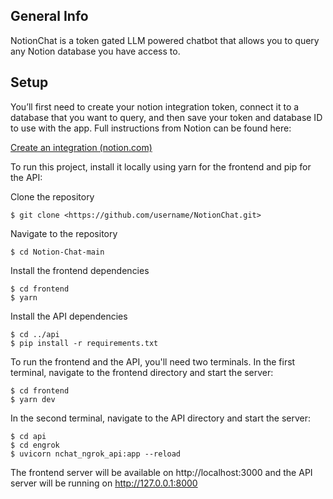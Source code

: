 ## General Info

NotionChat is a token gated LLM powered chatbot that allows you to query any Notion database you have access to.

## Setup

You’ll first need to create your notion integration token, connect it to a database that you want to query, and then save your token and database ID to use with the app. Full instructions from Notion can be found here:

[Create an integration (notion.com)](https://developers.notion.com/docs/create-a-notion-integration#step-2-share-a-database-with-your-integration)

To run this project, install it locally using yarn for the frontend and pip for the API:

Clone the repository

```
$ git clone <https://github.com/username/NotionChat.git>
```

Navigate to the repository

```
$ cd Notion-Chat-main
```

Install the frontend dependencies

```
$ cd frontend
$ yarn
```

Install the API dependencies

```
$ cd ../api
$ pip install -r requirements.txt
```

To run the frontend and the API, you'll need two terminals. In the first terminal, navigate to the frontend directory and start the server:

```
$ cd frontend
$ yarn dev
```

In the second terminal, navigate to the API directory and start the server:

```
$ cd api
$ cd engrok
$ uvicorn nchat_ngrok_api:app --reload
```

The frontend server will be available on http://localhost:3000 and the API server will be running on http://127.0.0.1:8000
